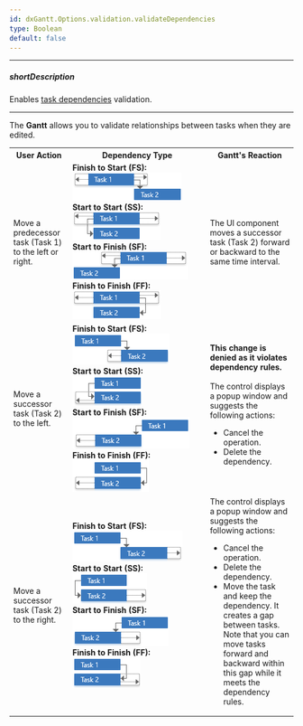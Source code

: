 ```yaml
---
id: dxGantt.Options.validation.validateDependencies
type: Boolean
default: false
---
```

---
##### shortDescription
Enables [task dependencies](/api-reference/10%20UI%20Components/dxGantt/1%20Configuration/dependencies '/Documentation/ApiReference/UI_Components/dxGantt/Configuration/dependencies/') validation.

---

The **Gantt** allows you to validate relationships between tasks when they are edited.

<table class="dx-table">
    <tr>
        <th>User Action</th>
        <th style="width:230px">Dependency Type</th>
        <th>Gantt's Reaction</th>
    </tr>
    <tr>
        <td>Move a predecessor task (Task 1) to the left or right.</td>
        <td>
            <b>Finish to Start (FS):</b><br/>
            <img src="/images/Gantt/fs-move-task1.png" alt="DevExtreme Gantt - Dependency validation - Finish To Start" /><br/>
            <b>Start to Start (SS):</b><br/>
            <img src="/images/Gantt/ss-move-task1.png" alt="DevExtreme Gantt - Dependency validation - Start To Start" /><br/>
            <b>Start to Finish (SF):</b><br/>
            <img src="/images/Gantt/sf-move-task1.png" alt="DevExtreme Gantt - Dependency validation - Start To Finish" /><br/>
            <b>Finish to Finish (FF):</b><br/>
            <img src="/images/Gantt/ff-move-task1.png" alt="DevExtreme Gantt - Dependency validation - Finish To Finish" /><br/>
        </td>
        <td>The UI component moves a successor task (Task 2) forward or backward to the same time interval.</td>
    </tr>
    <tr>
        <td>Move a successor task (Task 2) to the left.</td>
        <td>
            <b>Finish to Start (FS):</b><br/>
            <img src="/images/Gantt/fs-task2-left-shift.png" alt="DevExtreme Gantt - Dependency validation - Finish To Start" /><br/>
            <b>Start to Start (SS):</b><br/>
            <img src="/images/Gantt/ss-task2-left-shift.png" alt="DevExtreme Gantt - Dependency validation - Start To Start" /><br/>
            <b>Start to Finish (SF):</b><br/>
            <img src="/images/Gantt/sf-task2-left.png" alt="DevExtreme Gantt - Dependency validation - Start To Finish" /><br/>
            <b>Finish to Finish (FF):</b><br/>
            <img src="/images/Gantt/ff-task2-left.png" alt="DevExtreme Gantt - Dependency validation - Finish To Finish" /><br/>
        </td>
        <td>
            <b>This change is denied as it violates dependency rules.</b><br/>
            <br/>
            The control displays a popup window and suggests the following actions: <br/>
            <ul>    
                <li>Cancel the operation.</li>
                <li>Delete the dependency.</li>
            </ul>
        </td>
    </tr>
    <tr>
        <td>Move a successor task (Task 2) to the right.</td>
        <td>
            <b>Finish to Start (FS):</b><br/>
            <img src="/images/Gantt/fs-task2-right-shift.png" alt="DevExtreme Gantt - Dependency validation - Finish To Start" /><br/>
            <b>Start to Start (SS):</b><br/>
            <img src="/images/Gantt/ss-task2-right-shift.png" alt="DevExtreme Gantt - Dependency validation - Start To Start" /><br/>
            <b>Start to Finish (SF):</b><br/>
            <img src="/images/Gantt/sf-task2-right.png" alt="DevExtreme Gantt - Dependency validation - Start To Finish" /><br/>
            <b>Finish to Finish (FF):</b><br/>
            <img src="/images/Gantt/ff-task2-right.png" alt="DevExtreme Gantt - Dependency validation - Finish To Finish" /><br/>
        </td>
        <td>
            The control displays a popup window and suggests the following actions: <br/>
            <ul>    
                <li>Cancel the operation.</li>
                <li>Delete the dependency.</li>
                <li>Move the task and keep the dependency. It creates a gap between tasks. Note that you can move tasks forward and backward within this gap while it meets the dependency rules.
                </li>
            </ul>
        </td>
    </tr> 
</table>